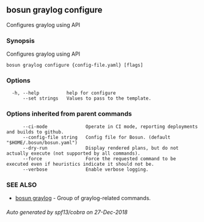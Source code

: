 ## bosun graylog configure

Configures graylog using API

### Synopsis

Configures graylog using API

```
bosun graylog configure {config-file.yaml} [flags]
```

### Options

```
  -h, --help          help for configure
      --set strings   Values to pass to the template.
```

### Options inherited from parent commands

```
      --ci-mode              Operate in CI mode, reporting deployments and builds to github.
      --config-file string   Config file for Bosun. (default "$HOME/.bosun/bosun.yaml")
      --dry-run              Display rendered plans, but do not actually execute (not supported by all commands).
      --force                Force the requested command to be executed even if heuristics indicate it should not be.
      --verbose              Enable verbose logging.
```

### SEE ALSO

* [bosun graylog](bosun_graylog.md)	 - Group of graylog-related commands.

###### Auto generated by spf13/cobra on 27-Dec-2018
